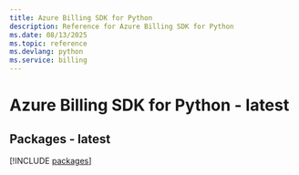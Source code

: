 ```yaml
---
title: Azure Billing SDK for Python
description: Reference for Azure Billing SDK for Python
ms.date: 08/13/2025
ms.topic: reference
ms.devlang: python
ms.service: billing
---
```

# Azure Billing SDK for Python - latest
## Packages - latest
[!INCLUDE [packages](billing-index.md)]